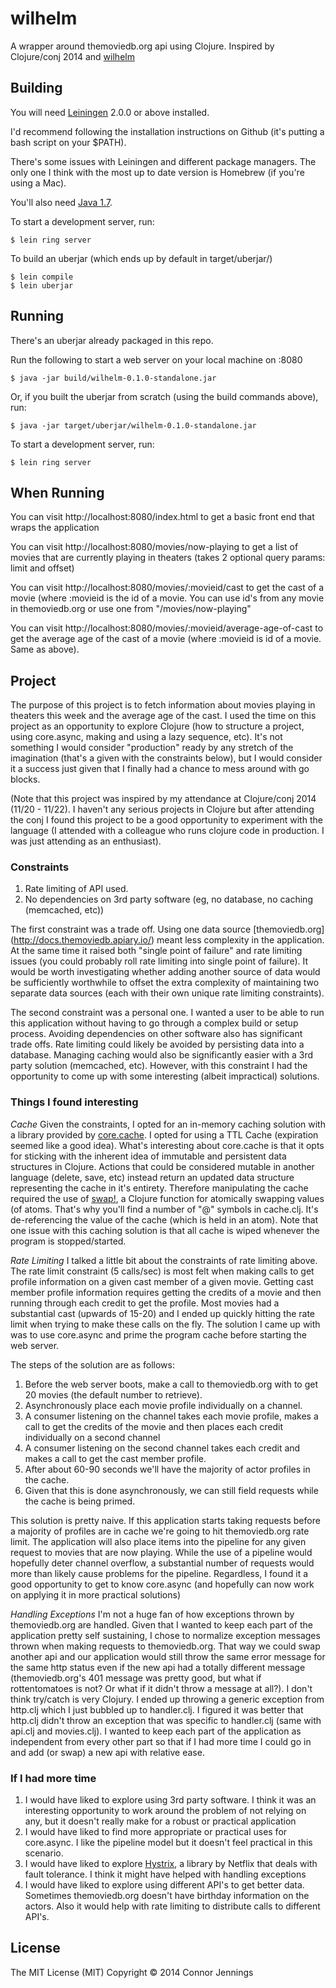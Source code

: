 # wilhelm

A wrapper around themoviedb.org api using Clojure. Inspired by Clojure/conj 2014 and [wilhelm](http://www.youtube.com/watch?v=cdbYsoEasio)

## Building

You will need [Leiningen][] 2.0.0 or above installed.

[leiningen]: https://github.com/technomancy/leiningen

I'd recommend following the installation instructions on Github (it's putting a bash script on your $PATH). 

There's some issues with Leiningen and different package managers. The only one I think with the most up to date version is Homebrew (if you're using a Mac).

You'll also need [Java 1.7](http://www.oracle.com/technetwork/java/index.html).

To start a development server, run:

    $ lein ring server

To build an uberjar (which ends up by default in target/uberjar/)
    
    $ lein compile
    $ lein uberjar


## Running

There's an uberjar already packaged in this repo.

Run the following to start a web server on your local machine on :8080

    $ java -jar build/wilhelm-0.1.0-standalone.jar
    
Or, if you built the uberjar from scratch (using the build commands above), run:

    $ java -jar target/uberjar/wilhelm-0.1.0-standalone.jar

To start a development server, run:

    $ lein ring server

## When Running
You can visit http://localhost:8080/index.html to get a basic front end that wraps the application

You can visit http://localhost:8080/movies/now-playing to get a list of movies that are currently playing in theaters (takes 2 optional query params: limit and offset)

You can visit http://localhost:8080/movies/:movieid/cast to get the cast of a movie (where :movieid is the id of a movie. You can use id's from any movie in themoviedb.org or use one from "/movies/now-playing"
 
You can visit http://localhost:8080/movies/:movieid/average-age-of-cast to get the average age of the cast of a movie (where :movieid is id of a movie. Same as above). 
    
## Project
The purpose of this project is to fetch information about movies playing in theaters this week and the average age of the cast. I used the time on this project as an opportunity to explore Clojure (how to structure a project, using core.async, making and using a lazy sequence, etc). It's not something I would consider "production" ready by any stretch of the imagination (that's a given with the constraints below), but I would consider it a success just given that I finally had a chance to mess around with go blocks.
 
 (Note that this project was inspired by my attendance at Clojure/conj 2014 (11/20 - 11/22). I haven't any serious projects in Clojure but after attending the conj I found this project to be a good opportunity to experiment with the language (I attended with a colleague who runs clojure code in production. I was just attending as an enthusiast).

### Constraints
1. Rate limiting of API used.
2. No dependencies on 3rd party software (eg, no database, no caching (memcached, etc))
  
The first constraint was a trade off. Using one data source [themoviedb.org] (http://docs.themoviedb.apiary.io/) meant less complexity in the application. At the same time it raised both "single point of failure" and rate limiting issues (you could probably roll rate limiting into single point of failure). It would be worth investigating whether adding another source of data would be sufficiently worthwhile to offset the extra complexity of maintaining two separate data sources (each with their own unique rate limiting constraints).

The second constraint was a personal one. I wanted a user to be able to run this application without having to go through a complex build or setup process. Avoiding dependencies on other software also has significant trade offs. Rate limiting could likely be avoided by persisting data into a database. Managing caching would also be significantly easier with a 3rd party solution (memcached, etc). However, with this constraint I had the opportunity to come up with some interesting (albeit impractical) solutions.
 
### Things I found interesting
*Cache*
Given the constraints, I opted for an in-memory caching solution with a library provided by [core.cache](https://github.com/clojure/core.cache). I opted for using a TTL Cache (expiration seemed like a good idea). What's interesting about core.cache is that it opts for sticking with the inherent idea of immutable and persistent data structures in Clojure. Actions that could be considered mutable in another language (delete, save, etc) instead return an updated data structure representing the cache in it's entirety. Therefore manipulating the cache required the use of [swap!](https://clojuredocs.org/clojure.core/swap!), a Clojure function for atomically swapping values (of atoms. That's why you'll find a number of "@" symbols in cache.clj. It's de-referencing the value of the cache (which is held in an atom). Note that one issue with this caching solution is that all cache is wiped whenever the program is stopped/started.
 
*Rate Limiting*
I talked a little bit about the constraints of rate limiting above. The rate limit constraint (5 calls/sec) is most felt when making calls to get profile information on a given cast member of a given movie. Getting cast member profile information requires getting the credits of a movie and then running through each credit to get the profile. Most movies had a substantial cast (upwards of 15-20) and I ended up quickly hitting the rate limit when trying to make these calls on the fly. The solution I came up with was to use core.async and prime the program cache before starting the web server.

The steps of the solution are as follows:
1. Before the web server boots, make a call to themoviedb.org with to get 20 movies (the default number to retrieve). 
2. Asynchronously place each movie profile individually on a channel.
2. A consumer listening on the channel takes each movie profile, makes a call to get the credits of the movie and then places each credit individually on a second channel
3. A consumer listening on the second channel takes each credit and makes a call to get the cast member profile.
4. After about 60-90 seconds we'll have the majority of actor profiles in the cache.
5. Given that this is done asynchronously, we can still field requests while the cache is being primed.

This solution is pretty naive. If this application starts taking requests before a majority of profiles are in cache we're going to hit themoviedb.org rate limit. The application will also place items into the pipeline for any given request to movies that are now playing. While the use of a pipeline would hopefully deter channel overflow, a substantial number of requests would more than likely cause problems for the pipeline. Regardless, I found it a good opportunity to get to know core.async (and hopefully can now work on applying it in more practical solutions)

*Handling Exceptions*
I'm not a huge fan of how exceptions thrown by themoviedb.org are handled. Given that I wanted to keep each part of the application pretty self sustaining, I chose to normalize exception messages thrown when making requests to themoviedb.org. That way we could swap another api and our application would still throw the same error message for the same http status even if the new api had a totally different message (themoviedb.org's 401 message was pretty good, but what if rottentomatoes is not? Or what if it didn't throw a message at all?). I don't think try/catch is very Clojury. I ended up throwing a generic exception from http.clj which I just bubbled up to handler.clj. I figured it was better that http.clj didn't throw an exception that was specific to handler.clj (same with api.clj and movies.clj). I wanted to keep each part of the application as independent from every other part so that if I had more time I could go in and add (or swap) a new api with relative ease.

### If I had more time
1) I would have liked to explore using 3rd party software. I think it was an interesting opportunity to work around the problem of not relying on any, but it doesn't really make for a robust or practical application
2) I would have liked to find more appropriate or practical uses for core.async. I like the pipeline model but it doesn't feel practical in this scenario.
3) I would have liked to explore [Hystrix](https://github.com/Netflix/Hystrix), a library by Netflix that deals with fault tolerance. I think it might have helped with handling exceptions
4) I would have liked to explore using different API's to get better data. Sometimes themoviedb.org doesn't have birthday information on the actors. Also it would help with rate limiting to distribute calls to different API's.
 

## License
The MIT License (MIT)
Copyright © 2014 Connor Jennings
